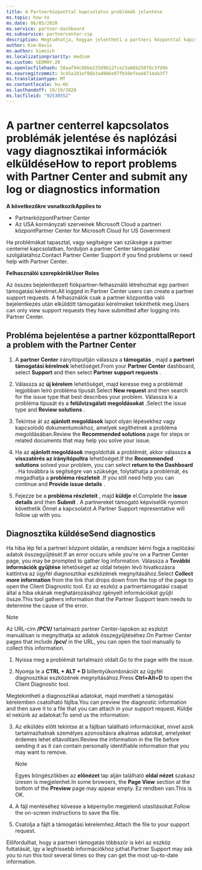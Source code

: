 ```yaml
---
title: A Partnerközponttal kapcsolatos problémák jelentése
ms.topic: how-to
ms.date: 06/05/2020
ms.service: partner-dashboard
ms.subservice: partnercenter-csp
description: Megtudhatja, hogyan jelentheti a partneri központtal kapcsolatos problémákat, és hogyan gyűjthet diagnosztikai adatokat a partner-támogatási csapat számára.
author: Kim-Davis
ms.author: kimnich
ms.localizationpriority: medium
ms.custom: SEOMAY.20
ms.openlocfilehash: 58aaf94c06be233d9b12fce23a86b25078c3fd9b
ms.sourcegitcommit: 3c45a181ef86b3a4866e97fb50efeae8714ab3f7
ms.translationtype: MT
ms.contentlocale: hu-HU
ms.lasthandoff: 10/19/2020
ms.locfileid: "92530552"
---
```

# <a name="how-to-report-problems-with-partner-center-and-submit-any-log-or-diagnostics-information"></a><span data-ttu-id="a9e1a-103">A partner centerrel kapcsolatos problémák jelentése és naplózási vagy diagnosztikai információk elküldése</span><span class="sxs-lookup"><span data-stu-id="a9e1a-103">How to report problems with Partner Center and submit any log or diagnostics information</span></span>

<span data-ttu-id="a9e1a-104">**A következőkre vonatkozik**</span><span class="sxs-lookup"><span data-stu-id="a9e1a-104">**Applies to**</span></span>

- <span data-ttu-id="a9e1a-105">Partnerközpont</span><span class="sxs-lookup"><span data-stu-id="a9e1a-105">Partner Center</span></span>
- <span data-ttu-id="a9e1a-106">Az USA kormányzati szerveinek Microsoft Cloud a partneri központ</span><span class="sxs-lookup"><span data-stu-id="a9e1a-106">Partner Center for Microsoft Cloud for US Government</span></span>

<span data-ttu-id="a9e1a-107">Ha problémákat tapasztal, vagy segítségre van szüksége a partner centerrel kapcsolatban, forduljon a partner Center támogatási szolgálatához.</span><span class="sxs-lookup"><span data-stu-id="a9e1a-107">Contact Partner Center Support if you find problems or need help with Partner Center.</span></span>

<span data-ttu-id="a9e1a-108">**Felhasználói szerepkörök**</span><span class="sxs-lookup"><span data-stu-id="a9e1a-108">**User Roles**</span></span>

<span data-ttu-id="a9e1a-109">Az összes bejelentkezett fiókpartner-felhasználó létrehozhat egy partneri támogatási kérelmet.</span><span class="sxs-lookup"><span data-stu-id="a9e1a-109">All logged in Partner Center users can create a partner support requests.</span></span> <span data-ttu-id="a9e1a-110">A felhasználók csak a partner központba való bejelentkezés után elküldött támogatási kérelmeket tekinthetik meg.</span><span class="sxs-lookup"><span data-stu-id="a9e1a-110">Users can only view support requests they have submitted after logging into Partner Center.</span></span>

## <a name="report-a-problem-with-the-partner-center"></a><span data-ttu-id="a9e1a-111">Probléma bejelentése a partner központtal</span><span class="sxs-lookup"><span data-stu-id="a9e1a-111">Report a problem with the Partner Center</span></span>

1. <span data-ttu-id="a9e1a-112">A **partner Center** irányítópultján válassza a **támogatás** , majd a **partneri támogatási kérelmek** lehetőséget.</span><span class="sxs-lookup"><span data-stu-id="a9e1a-112">From your **Partner Center** dashboard, select **Support** and then select **Partner support requests** .</span></span>

2. <span data-ttu-id="a9e1a-113">Válassza az **új kérelem** lehetőséget, majd keresse meg a problémát legjobban leíró probléma típusát.</span><span class="sxs-lookup"><span data-stu-id="a9e1a-113">Select **New request** and then search for the issue type that best describes your problem.</span></span> <span data-ttu-id="a9e1a-114">Válassza ki a probléma típusát és a **felülvizsgálati megoldásokat** .</span><span class="sxs-lookup"><span data-stu-id="a9e1a-114">Select the issue type and **Review solutions** .</span></span>

3. <span data-ttu-id="a9e1a-115">Tekintse át az **ajánlott megoldások** lapot olyan lépésekhez vagy kapcsolódó dokumentumokhoz, amelyek segíthetnek a probléma megoldásában.</span><span class="sxs-lookup"><span data-stu-id="a9e1a-115">Review the **Recommended solutions** page for steps or related documents that may help you solve your issue.</span></span>

4. <span data-ttu-id="a9e1a-116">Ha az **ajánlott megoldások** megoldották a problémát, akkor válassza **a visszatérés az irányítópultra** lehetőséget.</span><span class="sxs-lookup"><span data-stu-id="a9e1a-116">If the **Recommended solutions** solved your problem, you can select **return to the Dashboard** .</span></span> <span data-ttu-id="a9e1a-117">Ha továbbra is segítségre van szüksége, folytathatja a problémát, és megadhatja a **probléma részleteit** .</span><span class="sxs-lookup"><span data-stu-id="a9e1a-117">If you still need help you can continue and **Provide issue details** .</span></span>

5. <span data-ttu-id="a9e1a-118">Fejezze be a **probléma részleteit** , majd **küldje** el.</span><span class="sxs-lookup"><span data-stu-id="a9e1a-118">Complete the **issue details** and then **Submit** .</span></span> <span data-ttu-id="a9e1a-119">A partnereket támogató képviselők nyomon követhetik Önnel a kapcsolatot.</span><span class="sxs-lookup"><span data-stu-id="a9e1a-119">A Partner Support representative will follow up with you.</span></span>

## <a name="send-diagnostics"></a><span data-ttu-id="a9e1a-120">Diagnosztika küldése</span><span class="sxs-lookup"><span data-stu-id="a9e1a-120">Send diagnostics</span></span>

<span data-ttu-id="a9e1a-121">Ha hiba lép fel a partneri központ oldalán, a rendszer kérni fogja a naplózási adatok összegyűjtését.</span><span class="sxs-lookup"><span data-stu-id="a9e1a-121">If an error occurs while you're on a Partner Center page, you may be prompted to gather log information.</span></span> <span data-ttu-id="a9e1a-122">Válassza a **További információk gyűjtése** lehetőséget az oldal tetején lévő hivatkozásra kattintva az ügyfél diagnosztikai eszközének megnyitásához.</span><span class="sxs-lookup"><span data-stu-id="a9e1a-122">Select **Collect more information** from the link that drops down from the top of the page to open the Client Diagnostic tool.</span></span> <span data-ttu-id="a9e1a-123">Ez az eszköz a partnertámogatási csapat által a hiba okának meghatározásához igényelt információkat gyűjti össze.</span><span class="sxs-lookup"><span data-stu-id="a9e1a-123">This tool gathers information that the Partner Support team needs to determine the cause of the error.</span></span> 

>[!NOTE]
><span data-ttu-id="a9e1a-124">Az URL-cím **/PCV/** tartalmazó partner Center-lapokon az eszközt manuálisan is megnyithatja az adatok összegyűjtéséhez.</span><span class="sxs-lookup"><span data-stu-id="a9e1a-124">On Partner Center pages that include **/pcv/** in the URL, you can open the tool manually to collect this information.</span></span>

1. <span data-ttu-id="a9e1a-125">Nyissa meg a problémát tartalmazó oldalt.</span><span class="sxs-lookup"><span data-stu-id="a9e1a-125">Go to the page with the issue.</span></span>

2. <span data-ttu-id="a9e1a-126">Nyomja le a **CTRL + ALT + D** billentyűkombinációt az ügyfél diagnosztikai eszközének megnyitásához.</span><span class="sxs-lookup"><span data-stu-id="a9e1a-126">Press **Ctrl+Alt+D** to open the Client Diagnostic tool.</span></span>

<span data-ttu-id="a9e1a-127">Megtekintheti a diagnosztikai adatokat, majd mentheti a támogatási kérelemben csatolható fájlba.</span><span class="sxs-lookup"><span data-stu-id="a9e1a-127">You can preview the diagnostic information and then save it to a file that you can attach in your support request.</span></span> <span data-ttu-id="a9e1a-128">Küldje el nekünk az adatokat:</span><span class="sxs-lookup"><span data-stu-id="a9e1a-128">To send us the information:</span></span>

3. <span data-ttu-id="a9e1a-129">Az elküldés előtt tekintse át a fájlban található információkat, mivel azok tartalmazhatnak személyes azonosításra alkalmas adatokat, amelyeket érdemes lehet eltávolítani.</span><span class="sxs-lookup"><span data-stu-id="a9e1a-129">Review the information in the file before sending it as it can contain personally identifiable information that you may want to remove.</span></span>

    >[!NOTE]
    ><span data-ttu-id="a9e1a-130">Egyes böngészőkben az **előnézet** lap alján található **oldal nézet** szakasz üresen is megjelenhet.</span><span class="sxs-lookup"><span data-stu-id="a9e1a-130">In some browsers, the **Page View** section at the bottom of the **Preview** page may appear empty.</span></span> <span data-ttu-id="a9e1a-131">Ez rendben van.</span><span class="sxs-lookup"><span data-stu-id="a9e1a-131">This is OK.</span></span>

4. <span data-ttu-id="a9e1a-132">A fájl mentéséhez kövesse a képernyőn megjelenő utasításokat.</span><span class="sxs-lookup"><span data-stu-id="a9e1a-132">Follow the on-screen instructions to save the file.</span></span>

5. <span data-ttu-id="a9e1a-133">Csatolja a fájlt a támogatási kérelemhez.</span><span class="sxs-lookup"><span data-stu-id="a9e1a-133">Attach the file to your support request.</span></span>

<span data-ttu-id="a9e1a-134">Előfordulhat, hogy a partneri támogatás többször is kéri az eszköz futtatását, így a legfrissebb információkhoz juthat.</span><span class="sxs-lookup"><span data-stu-id="a9e1a-134">Partner Support may ask you to run this tool several times so they can get the most up-to-date information.</span></span>


